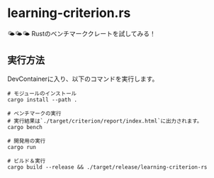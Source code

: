 # learning-criterion.rs

🌤🌤🌤 Rustのベンチマーククレートを試してみる！  

## 実行方法

DevContainerに入り、以下のコマンドを実行します。  

```shell
# モジュールのインストール
cargo install --path .

# ベンチマークの実行  
# 実行結果は`./target/criterion/report/index.html`に出力されます。
cargo bench

# 開発用の実行
cargo run

# ビルド＆実行
cargo build --release && ./target/release/learning-criterion-rs
```
